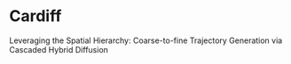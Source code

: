 # Cardiff
Leveraging the Spatial Hierarchy: Coarse-to-fine Trajectory Generation via Cascaded Hybrid Diffusion

